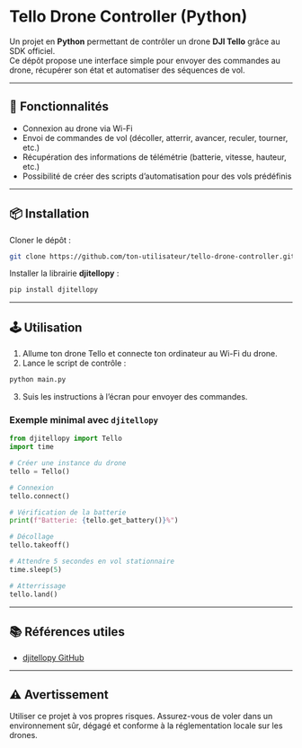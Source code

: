 # Tello Drone Controller (Python)

Un projet en **Python** permettant de contrôler un drone **DJI Tello** grâce au SDK officiel.  
Ce dépôt propose une interface simple pour envoyer des commandes au drone, récupérer son état et automatiser des séquences de vol.

---

## 🚀 Fonctionnalités
- Connexion au drone via Wi-Fi  
- Envoi de commandes de vol (décoller, atterrir, avancer, reculer, tourner, etc.)  
- Récupération des informations de télémétrie (batterie, vitesse, hauteur, etc.)  
- Possibilité de créer des scripts d’automatisation pour des vols prédéfinis  

---

## 📦 Installation

Cloner le dépôt :  
```bash
git clone https://github.com/ton-utilisateur/tello-drone-controller.git
```

Installer la librairie **djitellopy** :  
```bash
pip install djitellopy
```

---

## 🕹️ Utilisation

1. Allume ton drone Tello et connecte ton ordinateur au Wi-Fi du drone.  
2. Lance le script de contrôle :  
```bash
python main.py
```
3. Suis les instructions à l’écran pour envoyer des commandes.

### Exemple minimal avec `djitellopy`
```python
from djitellopy import Tello
import time

# Créer une instance du drone
tello = Tello()

# Connexion
tello.connect()

# Vérification de la batterie
print(f"Batterie: {tello.get_battery()}%")

# Décollage
tello.takeoff()

# Attendre 5 secondes en vol stationnaire
time.sleep(5)

# Atterrissage
tello.land()
```

---

## 📚 Références utiles
- [djitellopy GitHub](https://github.com/damiafuentes/DJITelloPy)  

---

## ⚠️ Avertissement
Utiliser ce projet à vos propres risques. Assurez-vous de voler dans un environnement sûr, dégagé et conforme à la réglementation locale sur les drones.
